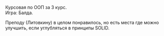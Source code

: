 Курсовая по ООП за 3 курс.
<br>Игра: Балда.

Преподу (Литовкину) в целом понравилось, но есть места где можно улучшить, если углубляться в принципы SOLID.
